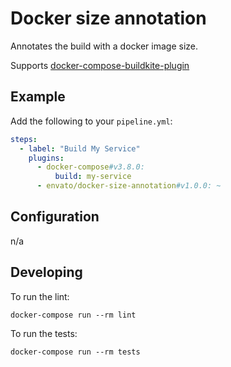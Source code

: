 # Docker size annotation

Annotates the build with a docker image size.

Supports [docker-compose-buildkite-plugin](docker-compose-buildkite-plugin)

## Example

Add the following to your `pipeline.yml`:

```yml
steps:
  - label: "Build My Service"
    plugins:
      - docker-compose#v3.8.0:
          build: my-service
      - envato/docker-size-annotation#v1.0.0: ~
```

## Configuration

n/a

## Developing

To run the lint:

```shell
docker-compose run --rm lint
```

To run the tests:

```shell
docker-compose run --rm tests
```
